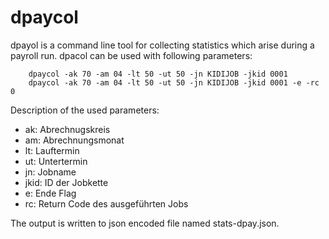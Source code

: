 dpaycol
==============

dpayol is a command line tool for collecting statistics which arise during a payroll run. dpacol can be used with following parameters:

        dpaycol -ak 70 -am 04 -lt 50 -ut 50 -jn KIDIJOB -jkid 0001
        dpaycol -ak 70 -am 04 -lt 50 -ut 50 -jn KIDIJOB -jkid 0001 -e -rc 0

Description of the used parameters:

- ak: Abrechnugskreis
- am: Abrechnungsmonat
- lt: Lauftermin
- ut: Untertermin
- jn: Jobname
- jkid: ID der Jobkette
- e: Ende Flag
- rc: Return Code des ausgeführten Jobs

The output is written to json encoded file named stats-dpay.json.
